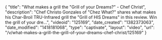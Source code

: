 {
    "title": "What makes a grill the \"Grill of your Dreams?\" - Chef Christ",
    "description": "Chef Christo Gonzales of \"Chez What?\" shares what makes his Char-Broil TRU-Infrared grill the \"Grill of HIS Dreams\" in this review. Win the grill of your dre...",
    "videoid": "125169",
    "date_created": "1382373063",
    "date_modified": "1418181068",
    "type": "captivate",
    "layout": "video",
    "url": "\/v\/what-makes-a-grill-the-grill-of-your-dreams-chef-christ\/125169"
}